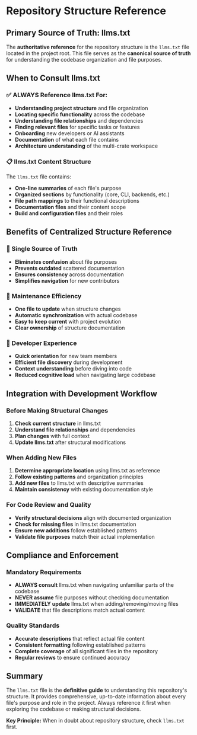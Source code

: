 # Repository Structure Reference

## Primary Source of Truth: llms.txt

The **authoritative reference** for the repository structure is the `llms.txt` file located in the project root. This file serves as the **canonical source of truth** for understanding the codebase organization and file purposes.

## When to Consult llms.txt

### ✅ ALWAYS Reference llms.txt For:
- **Understanding project structure** and file organization
- **Locating specific functionality** across the codebase
- **Understanding file relationships** and dependencies
- **Finding relevant files** for specific tasks or features
- **Onboarding** new developers or AI assistants
- **Documentation** of what each file contains
- **Architecture understanding** of the multi-crate workspace

### 📋 llms.txt Content Structure

The `llms.txt` file contains:
- **One-line summaries** of each file's purpose
- **Organized sections** by functionality (core, CLI, backends, etc.)
- **File path mappings** to their functional descriptions
- **Documentation files** and their content scope
- **Build and configuration files** and their roles

## Benefits of Centralized Structure Reference

### 🎯 Single Source of Truth
- **Eliminates confusion** about file purposes
- **Prevents outdated** scattered documentation
- **Ensures consistency** across documentation
- **Simplifies navigation** for new contributors

### 🔄 Maintenance Efficiency
- **One file to update** when structure changes
- **Automatic synchronization** with actual codebase
- **Easy to keep current** with project evolution
- **Clear ownership** of structure documentation

### 🚀 Developer Experience
- **Quick orientation** for new team members
- **Efficient file discovery** during development
- **Context understanding** before diving into code
- **Reduced cognitive load** when navigating large codebase

## Integration with Development Workflow

### Before Making Structural Changes
1. **Check current structure** in llms.txt
2. **Understand file relationships** and dependencies
3. **Plan changes** with full context
4. **Update llms.txt** after structural modifications

### When Adding New Files
1. **Determine appropriate location** using llms.txt as reference
2. **Follow existing patterns** and organization principles
3. **Add new files** to llms.txt with descriptive summaries
4. **Maintain consistency** with existing documentation style

### For Code Review and Quality
- **Verify structural decisions** align with documented organization
- **Check for missing files** in llms.txt documentation
- **Ensure new additions** follow established patterns
- **Validate file purposes** match their actual implementation

## Compliance and Enforcement

### Mandatory Requirements
- **ALWAYS consult** llms.txt when navigating unfamiliar parts of the codebase
- **NEVER assume** file purposes without checking documentation
- **IMMEDIATELY update** llms.txt when adding/removing/moving files
- **VALIDATE** that file descriptions match actual content

### Quality Standards
- **Accurate descriptions** that reflect actual file content
- **Consistent formatting** following established patterns
- **Complete coverage** of all significant files in the repository
- **Regular reviews** to ensure continued accuracy

## Summary

The `llms.txt` file is the **definitive guide** to understanding this repository's structure. It provides comprehensive, up-to-date information about every file's purpose and role in the project. Always reference it first when exploring the codebase or making structural decisions.

**Key Principle:** When in doubt about repository structure, check `llms.txt` first.